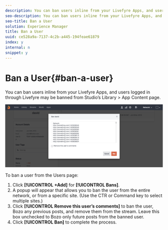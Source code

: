 ```yaml
---
description: You can ban users inline from your Livefyre Apps, and users logged in through Livefyre may be banned from Studio’s Library > App Content page.
seo-description: You can ban users inline from your Livefyre Apps, and users logged in through Livefyre may be banned from Studio’s Library > App Content page.
seo-title: Ban a User
solution: Experience Manager
title: Ban a User
uuid: ce528a9a-7137-4c2b-a445-194feae61879
index: y
internal: n
snippet: y
---
```


# Ban a User{#ban-a-user}

You can ban users inline from your Livefyre Apps, and users logged in through Livefyre may be banned from Studio’s Library > App Content page.

 ![](assets/UsersBan2-1024x409.png)

To ban a user from the Users page: 

1. Click **[!UICONTROL +Add]** for **[!UICONTROL Bans]**.
1. A popup will appear that allows you to ban the user from the entire network, or from a specific site. (Use the CTR or Command key to select multiple sites.)
1. Click **[!UICONTROL Remove this user’s comments]** to ban the user, Bozo any previous posts, and remove them from the stream. Leave this box unchecked to Bozo only future posts from the banned user.
1. Click **[!UICONTROL Ban]** to complete the process.

